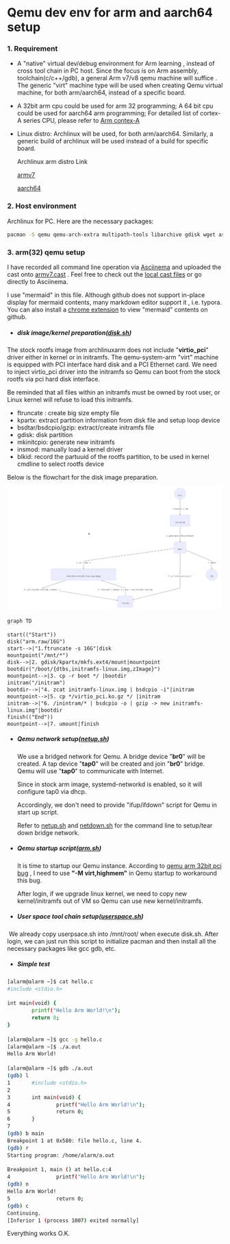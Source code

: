 # Qemu dev env for arm and aarch64 setup



### 1.  Requirement

- A "native" virtual dev/debug environment for  Arm learning , instead of cross tool chain in PC host.   Since the focus is on Arm assembly, toolchain(c/c++/gdb),  a general Arm v7/v8 qemu machine will suffice .  The generic "virt" machine type will be used when creating Qemu virtual machine,  for both arm/aarch64,  instead of  a specific board. 

- A 32bit arm cpu could be used for arm 32 programming;  A 64 bit  cpu could be used for aarch64 arm programming;  For detailed list of cortex-A series CPU, please refer to [Arm contex-A](<https://en.wikipedia.org/wiki/ARM_Cortex-A>)

  

- Linux distro:  Archlinux will be used, for both arm/aarch64.   Similarly, a generic build of archlinux will be used instead of a build for specific board. 

  Archlinux arm distro Link

  [armv7](http://www.archlinuxarm.org/os/ArchLinuxARM-armv7-latest.tar.gz)

  [aarch64](http://www.archlinuxarm.org/os/ArchLinuxARM-aarch64-latest.tar.gz)



### 2.  Host environment

Archlinux for PC.   Here are the necessary packages:

```bash
pacman -S qemu qemu-arch-extra multipath-tools libarchive gdisk wget asciinema

```



### 3.  arm(32) qemu setup

I have recorded all command line operation via [Asciinema](<https://asciinema.org/>)  and uploaded the cast onto [armv7.cast](<https://asciinema.org/a/250291/>) .   Feel free to check out the [local cast files](armv7.cast)  or go directly to Asciinema. 

I use "mermaid" in this file.   Although github does not support in-place display for mermaid contents, many markdown editor support it , i.e. typora.   You can also install a [chrome extension](https://chrome.google.com/webstore/detail/mermaid-diagrams/phfcghedmopjadpojhmmaffjmfiakfil)  to view "mermaid" contents on github. 

- ##### disk image/kernel  preparation([disk.sh](disk.sh))

The stock rootfs image from archlinuxarm does not include "**virtio_pci**" driver either in kernel or in initramfs.  The qemu-system-arm "virt"  machine is equipped with PCI interface hard disk and a PCI Ethernet card.  We need to inject virtio_pci driver into the initramfs so Qemu can boot from the stock rootfs via pci hard disk interface. 

Be reminded that all files within an initramfs must be owned by root user, or Linux kernel will refuse to load this initramfs.  

- ftruncate : create big size empty file
- kpartx:  extract partition information from disk file and setup loop device
- bsdtar/bsdcpio/gzip:   extract/create initramfs file 
- gdisk:  disk partition
- mkinitcpio:  generate new initramfs 
- insmod:  manually load a kernel driver
- blkid:  record the partuuid of the rootfs partition, to be used in kernel cmdline to select rootfs device

Below is the flowchart for the disk image preparation.

![](disksetupflow.jpg)



```mermaid
graph TD

start(("Start"))
disk("arm.raw/16G")
start-->|"1.ftruncate -s 16G"|disk
mountpoint("/mnt/*")
disk-->|2. gdisk/kpartx/mkfs.ext4/mount|mountpoint
bootdir("/boot/{dtbs,initramfs-linux.img,zImage}")
mountpoint-->|3. cp -r boot */ |bootdir
initram("/initram")
bootdir-->|"4. zcat initramfs-linux.img | bsdcpio -i"|initram
mountpoint-->|5. cp */virtio_pci.ko.gz */ |initram
initram-->|"6. /inintram/* | bsdcpio -o | gzip -> new initramfs-linux.img"|bootdir
finish(("End"))
mountpoint-->|7. umount|finish

```

- ##### Qemu network setup([netup.sh](netup.sh))

  We use a bridged network for Qemu.  A bridge device "**br0**" will be created. A tap device "**tap0**" will be created and join "**br0**"  bridge.   Qemu will use "**tap0**" to communicate with Internet. 

  Since in stock arm image, systemd-networkd is enabled, so it  will configure tap0 via dhcp. 

  Accordingly, we don't need to provide "ifup/ifdown" script for Qemu in start up script. 

  Refer to [netup.sh](netup.sh)  and [netdown.sh](netdown.sh)   for the command line to setup/tear down bridge network. 


- ##### Qemu startup script([arm.sh](arm.sh))

  It is time to startup our Qemu instance.  According to [qemu arm 32bit pci bug](https://bugs.launchpad.net/qemu/+bug/1790975) , I need to use **"-M virt,highmem"**  in Qemu startup  to workaround this bug. 
 
  After login, if we upgrade linux kernel, we need to copy new kernel/initramfs out of VM so Qemu can use new kernel/initramfs. 

  


- ##### User space tool chain setup([userspace.sh](userspace.sh))

​       We already copy userpsace.sh  into /mnt/root/ when execute disk.sh. After login, we can just run this script to initialize pacman and then install all the necessary packages like gcc gdb, etc. 



- ##### Simple test
```bash
[alarm@alarm ~]$ cat hello.c
#include <stdio.h>

int main(void) {
        printf("Hello Arm World!\n");
        return 0;
}

[alarm@alarm ~]$ gcc -g hello.c
[alarm@alarm ~]$ ./a.out
Hello Arm World!

[alarm@alarm ~]$ gdb ./a.out
(gdb) l
1       #include <stdio.h>
2
3       int main(void) {
4               printf("Hello Arm World!\n");
5               return 0;
6       }
7
(gdb) b main
Breakpoint 1 at 0x580: file hello.c, line 4.
(gdb) r
Starting program: /home/alarm/a.out 

Breakpoint 1, main () at hello.c:4
4               printf("Hello Arm World!\n");
(gdb) n
Hello Arm World!
5               return 0;
(gdb) c
Continuing.
[Inferior 1 (process 1007) exited normally]
```



Everything works O.K. 
